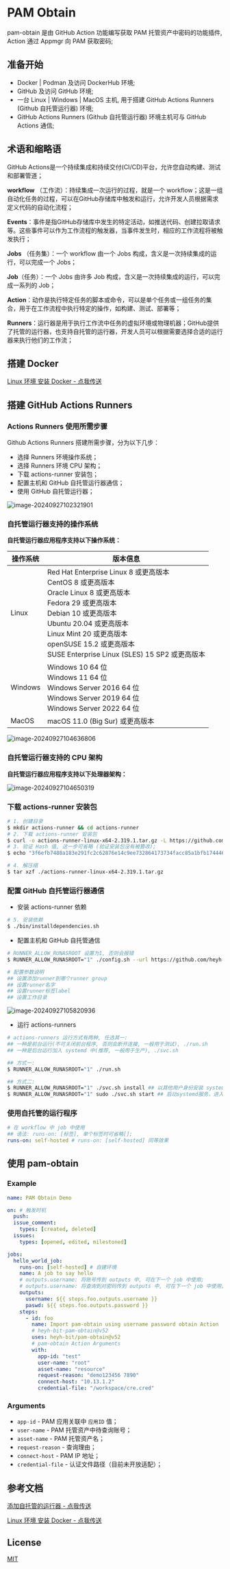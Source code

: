 # PAM Obtain

pam-obtain 是由 GitHub Action 功能编写获取 PAM 托管资产中密码的功能插件, Action 通过 Appmgr 向 PAM 获取密码;

## 准备开始

- Docker | Podman 及访问 DockerHub 环境;
- GitHub 及访问 GitHub 环境;
- 一台 Linux | Windows | MacOS 主机, 用于搭建 GitHub Actions Runners (Github 自托管运行器) 环境;
-  GitHub Actions Runners (Github 自托管运行器) 环境主机可与 GitHub Actions 通信;

## 术语和缩略语

GitHub Actions是一个持续集成和持续交付(CI/CD)平台，允许您自动构建、测试和部署管道；

**workflow** （工作流）：持续集成一次运行的过程，就是一个 workflow；这是一组自动化任务的过程，可以在GitHub存储库中触发和运行，允许开发人员根据需求定义代码的自动化流程；

**Events**：事件是指GitHub存储库中发生的特定活动，如推送代码、创建拉取请求等。这些事件可以作为工作流程的触发器，当事件发生时，相应的工作流程将被触发执行；

**Jobs** （任务集）：一个 workflow 由一个 Jobs 构成，含义是一次持续集成的运行，可以完成一个 Jobs；

**Job**（任务）：一个 Jobs 由许多 Job 构成，含义是一次持续集成的运行，可以完成一系列的 Job；

**Action**：动作是执行特定任务的脚本或命令，可以是单个任务或一组任务的集合，用于在工作流程中执行特定的操作，如构建、测试、部署等；

**Runners**：运行器是用于执行工作流中任务的虚拟环境或物理机器；GitHub提供了托管的运行器，也支持自托管的运行器，开发人员可以根据需要选择合适的运行器来执行他们的工作流；

## 搭建 Docker

[Linux 环境 安装 Docker - 点我传送](https://www.cnblogs.com/HOsystem/p/14487084.html)

## 搭建 GitHub Actions Runners

### Actions Runners 使用所需步骤

Github Actions Runners 搭建所需步骤，分为以下几步：

- 选择 Runners 环境操作系统；
- 选择 Runners 环境 CPU 架构；
- 下载 actions-runner 安装包；
- 配置主机和 GitHub 自托管运行器通信；
- 使用 GitHub 自托管运行器；

![image-20240927102321901](images/image-20240927102321901.png)

### 自托管运行器支持的操作系统

**自托管运行器应用程序支持以下操作系统：**

| 操作系统 | 版本信息                                                     |
| -------- | ------------------------------------------------------------ |
| Linux    | Red Hat Enterprise Linux 8 或更高版本<br />CentOS 8 或更高版本<br />Oracle Linux 8 或更高版本<br />Fedora 29 或更高版本<br />Debian 10 或更高版本<br />Ubuntu 20.04 或更高版本<br />Linux Mint 20 或更高版本<br />openSUSE 15.2 或更高版本<br />SUSE Enterprise Linux (SLES) 15 SP2 或更高版本 |
| Windows  | Windows 10 64 位 <br />Windows 11 64 位 <br />Windows Server 2016 64 位 <br />Windows Server 2019 64 位 <br />Windows Server 2022 64 位 |
| MacOS    | macOS 11.0 (Big Sur) 或更高版本                              |

![image-20240927104636806](images/image-20240927104636806.png)

### 自托管运行器支持的 CPU 架构

**自托管运行器应用程序支持以下处理器架构：**

![image-20240927104650319](images/image-20240927104650319.png)

### 下载 actions-runner 安装包

```sh
# 1. 创建目录
$ mkdir actions-runner && cd actions-runner 
# 2. 下载 actions-runner 安装包
$ curl -o actions-runner-linux-x64-2.319.1.tar.gz -L https://github.com/actions/runner/releases/download/v2.319.1/actions-runner-linux-x64-2.319.1.tar.gz
# 3. 验证 Hash 值, 这一步可省略 (验证安装包没有被篡改);
$ echo "3f6efb7488a183e291fc2c62876e14c9ee732864173734facc85a1bfb1744464  actions-runner-linux-x64-2.319.1.tar.gz" | shasum -a 256 -c# Extract the installer

# 4. 解压缩
$ tar xzf ./actions-runner-linux-x64-2.319.1.tar.gz
```

### 配置 GitHub 自托管运行器通信

- 安装 actions-runner 依赖

```sh
# 5. 安装依赖
$ ./bin/installdependencies.sh
```

- 配置主机和 GitHub 自托管通信

```sh
# RUNNER_ALLOW_RUNASROOT 设置为1, 否则会报错
$ RUNNER_ALLOW_RUNASROOT="1" ./config.sh --url https://github.com/heyh-bit/pam-obtain --token xxxxxxxx #添加成功后进入github页面查看该runner应是灰色offline状态

# 配置参数说明
## 设置添加runner到哪个runner group
## 设置runner名字
## 设置runner标签label
## 设置工作目录
```

![image-20240927105820936](images/image-20240927105820936.png)

- 运行 actions-runners 

```sh
# actions-runners 运行方式有两种, 任选其一:
## 一种是前台运行(不可关闭前台程序, 否则会断开连接, 一般用于测试), ./run.sh
## 一种是后台运行加入 systemd 中(推荐, 一般用于生产), ./svc.sh

## 方式一:
$ RUNNER_ALLOW_RUNASROOT="1" ./run.sh

## 方式二:
$ RUNNER_ALLOW_RUNASROOT="1" ./svc.sh install ## 以其他用户身份安装 systemd 服务则执行./svc.sh install USERNAME
$ RUNNER_ALLOW_RUNASROOT="1" sudo ./svc.sh start ## 启动systemd服务，进入github页面查看该runner应是绿色Idle状态
```

### 使用自托管的运行程序

```yaml
# 在 workflow 中 job 中使用
## 语法: runs-on: [标签], 单个标签时可省略[];
runs-on: self-hosted # runs-on: [self-hosted] 同等效果
```

## 使用 pam-obtain

### Example

```yaml
name: PAM Obtain Demo

on: # 触发时机
  push:
  issue_comment:
    types: [created, deleted]
  issues:
    types: [opened, edited, milestoned]

jobs:
  hello_world_job:
    runs-on: [self-hosted] # 自建环境
    name: A job to say hello
    # outputs.username: 将账号传到 outputs 中, 可在下一个 job 中使用;
    # outputs.username: 将查询到对密码传到 outputs 中, 可在下一个 job 中使用;
    outputs:
      username: ${{ steps.foo.outputs.username }}
      paswd: ${{ steps.foo.outputs.password }}
    steps:
      - id: foo
      	name: Import pam-obtain using username password obtain Action
        # heyh-bit-pam-obtain@v52 
        uses: heyh-bit/pam-obtain@v52
        # pam-obtain Action Arguments
        with:
          app-id: "test"
          user-name: "root"
          asset-name: "resource"
          request-reason: "demo123456 7890"
          connect-host: "10.13.1.2"
          credential-file: "/workspace/cre.cred"
```

### Arguments

- `app-id` - PAM 应用关联中 `应用ID`  值；
- `user-name` - PAM 托管资产中待查询账号；
- `asset-name` - PAM 托管资产名；
- `request-reason` - 查询理由；
- `connect-host` - PAM IP 地址；
- `credential-file` - 认证文件路径（目前未开放适配）；


## 参考文档

[添加自托管的运行器 - 点我传送](https://docs.github.com/zh/actions/hosting-your-own-runners/managing-self-hosted-runners/adding-self-hosted-runners)

[Linux 环境 安装 Docker - 点我传送](https://www.cnblogs.com/HOsystem/p/14487084.html)

## License

[MIT](https://github.com/heyh-bit/pam-obtain/blob/main/LICENSE)
